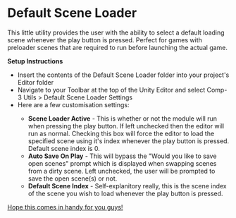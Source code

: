 # Default Scene Loader
This little utility provides the user with the ability to select a default loading scene whenever the play button is pressed. Perfect for games with preloader scenes that are required to run before launching the actual game.

<b>Setup Instructions</b>
<ul>
  <li>Insert the contents of the Default Scene Loader folder into your project's Editor folder</li>
  <li>Navigate to your Toolbar at the top of the Unity Editor and select Comp-3 Utils > Default Scene Loader Settings</li>
  <li>Here are a few customisation settings:</li>
  <ul>
    <li><b>Scene Loader Active</b> - This is whether or not the module will run when pressing the play button. If left unchecked then the editor will run as normal. Checking this box will force the editor to load the specified scene using it's index whenever the play button is pressed. Default scene index is 0.</li>
    <li><b>Auto Save On Play</b> - This will bypass the "Would you like to save open scenes" prompt which is displayed when swapping scenes from a dirty scene. Left unchecked, the user will be prompted to save the open scene(s) or not.</li>
    <li><b>Default Scene Index</b> - Self-explanitory really, this is the scene index of the scene you wish to load whenever the play button is pressed.</li>
  </ul>
</ul>

<u>Hope this comes in handy for you guys!</u>
